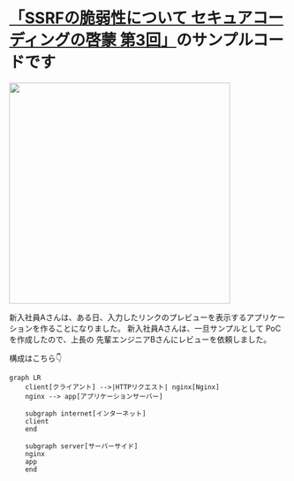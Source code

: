 # [「SSRFの脆弱性について セキュアコーディングの啓蒙 第3回」](https://tech.uzabase.com/draft/entry/wv2j32HqKZoRMgoDhhlMgLVoZYo)のサンプルコードです

<image width="400px" src="https://github.com/uzabase/BlueTeam/assets/61903570/4e085741-3cdb-4dad-86d0-caa62e114c90" />


新入社員Aさんは、ある日、入力したリンクのプレビューを表示するアプリケーションを作ることになりました。
新入社員Aさんは、一旦サンプルとして PoC を作成したので、上長の 先輩エンジニアBさんにレビューを依頼しました。

構成はこちら👇

```mermaid
graph LR
    client[クライアント] -->|HTTPリクエスト| nginx[Nginx]
    nginx --> app[アプリケーションサーバー]

    subgraph internet[インターネット]
    client
    end

    subgraph server[サーバーサイド]
    nginx
    app
    end
```
